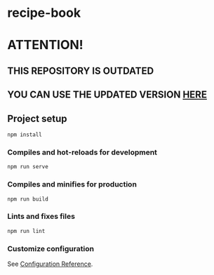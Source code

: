 # recipe-book

# ATTENTION!

## THIS REPOSITORY IS OUTDATED
## YOU CAN USE THE UPDATED VERSION [HERE](https://github.com/Afif-Ghifari/Vue-recipe-book2)



## Project setup
```
npm install
```

### Compiles and hot-reloads for development
```
npm run serve
```

### Compiles and minifies for production
```
npm run build
```

### Lints and fixes files
```
npm run lint
```

### Customize configuration
See [Configuration Reference](https://cli.vuejs.org/config/).
